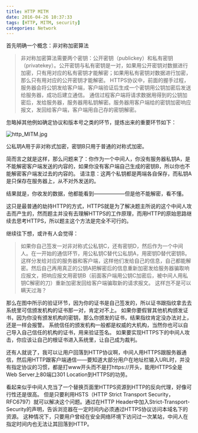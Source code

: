 ```yaml
---
title: HTTP MITM
date: 2016-04-26 10:37:33
tags: [HTTP, MITM, security]
categories: Network
---
```



首先明确一个概念：非对称加密算法

>非对称加密算法需要两个密钥：公开密钥（publickey）和私有密钥（privatekey）。公开密钥与私有密钥是一对，如果用公开密钥对数据进行加密，只有用对应的私有密钥才能解密；如果用私有密钥对数据进行加密，那么只有用对应的公开密钥才能解密。
HTTPS协议中，前面的握手过程，服务器会将公钥发给客户端，客户端验证后生成一个密钥用公钥加密后发送给服务器，成功后建立通信。
通信过程客户端将请求数据用得到的公钥加密后，发给服务器，服务器用私钥解密。服务器用客户端给的密钥加密响应报文，发回给客户端，客户端用自己存的密钥解密。

忽略掉其他例如确定协议和版本号之类的环节，提炼出来的重要环节如下：


![http_MITM.jpg](https://i.loli.net/2018/12/15/5c14f2f8bc078.jpg)

<!-- more -->

公私玥A用于非对称式加密，密钥B只用于普通的对称式加密。

简而言之就是这样，那么问题来了：你作为一个中间人，你没有服务器私钥A，是不能解密客户端发送的内容的，如果你没有客户端自己生成的密钥B，所以你也不能解密客户端发过去的内容的。
请注意：这两个私钥都是两端各自保存，而私钥A是只保存在服务器上，从不对外发送的。


结果就是，你收发的数据，他都能看到——————但是他不能解密，看不懂。

这只是最普通的劫持HTTP的方式，HTTPS就是为了解决题主所说的这个中间人攻击而产生的，然而题主并没有去理解HTTPS的工作原理，而用HTTP的原始思路继续去思考HTTPS，所以题主这个方法是完全不可行的。

继续往下想，或许有人会觉得：

>如果你自己签发一对非对称式公私钥C，还有密钥D，然后作为一个中间人。在一开始的通信环节，用公私钥C替代公私钥A，用密钥D替代密钥B。这样分发给对应的服务器和客户端，这样他们发给自己的信息，自己都能解密。然后自己再用真正的公钥A把解密后的信息重新加密发给服务器骗取响应报文，把响应报文用密钥B（前面客户端用公钥C加密后，被中间人用私钥C解密的刀）重新加密发回给客户端骗取新的请求报文。
这样岂不是可以瞒天过海？

那么在图中所示的验证环节，因为你的证书是自己签发的，所以证书跟指纹拿去去系统里可信颁发机构的证书那一对，肯定对不上。
如果你要假冒其他机构颁发证书，因为你没有颁发机构的密钥，那么你颁发的证书，结果指纹肯定没办法对上，还是一样会报警。
系统信任的颁发机构一般都是权威的大机构，当然你也可以自己导入自己信任的机构的证书，用来验证签名。
如果要实现HTTPS下的中间人攻击，你应该让自己的根证书进入系统里，让自己成为裁判。

还有人就说了，我可以让用户回落到HTTP协议啊，中间人用HTTPS跟服务器通信，然后用HTTP跟客户端通信——要知道大部分用户在地址栏输入URL时，并没有指定协议的习惯，都是打www开头而不是打https://开头，能用HTTPS全是Web Server上80端口301 Location到HTTPS的功劳。

看起来似乎中间人充当了一个替换页面里HTTPS资源到HTTP的反向代理，好像可行性还是很高。
但是只要利用HSTS（HTTP Strict Transport Security，RFC6797）就可以解决这个问题。通过在HTTP Header中加入Strict-Transport-Security的声明，告诉浏览器在一定时间内必须通过HTTPS协议访问本域名下的资源。
这种情况下，只要用户曾经在安全网络环境下访问过一次某站，中间人在指定时间内也无法让其回落到HTTP。




